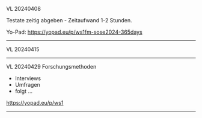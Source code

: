 VL 20240408

Testate zeitig abgeben - Zeitaufwand 1-2 Stunden.

Yo-Pad: https://yopad.eu/p/ws1fm-sose2024-365days

--------

VL 20240415

--------

VL 20240429
Forschungsmethoden
- Interviews
- Umfragen
- folgt ...

https://yopad.eu/p/ws1



--------
